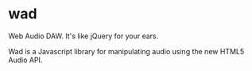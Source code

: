 wad
===

Web Audio DAW.  It's like jQuery for your ears.


Wad is a Javascript library for manipulating audio using the new HTML5 Audio API.  

